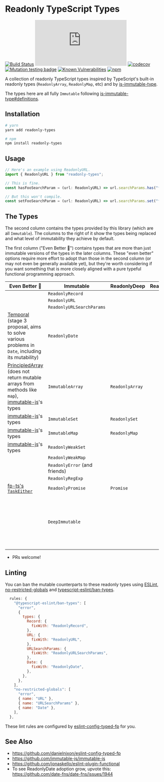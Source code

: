# Readonly TypeScript Types

[![Build Status](https://github.com/danielnixon/readonly-types/actions/workflows/main.yml/badge.svg)](https://github.com/danielnixon/readonly-types/actions/workflows/main.yml)
[![type-coverage](https://img.shields.io/badge/dynamic/json.svg?label=type-coverage&prefix=%E2%89%A5&suffix=%&query=$.typeCoverage.atLeast&uri=https%3A%2F%2Fraw.githubusercontent.com%2Fdanielnixon%2Freadonly-types%2Fmaster%2Fpackage.json)](https://github.com/plantain-00/type-coverage)
[![codecov](https://codecov.io/gh/danielnixon/readonly-types/branch/master/graph/badge.svg?token=SYO6NY3DF0)](https://codecov.io/gh/danielnixon/readonly-types)
[![Mutation testing badge](https://img.shields.io/endpoint?style=flat&url=https%3A%2F%2Fbadge-api.stryker-mutator.io%2Fgithub.com%2Fdanielnixon%2Freadonly-types%2Fmaster)](https://dashboard.stryker-mutator.io/reports/github.com/danielnixon/readonly-types/master)
[![Known Vulnerabilities](https://snyk.io/test/github/danielnixon/readonly-types/badge.svg?targetFile=package.json)](https://snyk.io/test/github/danielnixon/readonly-types?targetFile=package.json)
[![npm](https://img.shields.io/npm/v/readonly-types.svg)](https://www.npmjs.com/package/readonly-types)

A collection of readonly TypeScript types inspired by TypeScript's built-in readonly types (`ReadonlyArray`, `ReadonlyMap`, etc) and by [is-immutable-type](https://github.com/RebeccaStevens/is-immutable-type).

The types here are all fully `Immutable` following [is-immutable-type#definitions](https://github.com/RebeccaStevens/is-immutable-type#definitions).

## Installation

```sh
# yarn
yarn add readonly-types

# npm
npm install readonly-types
```

## Usage

```TypeScript
// Here's an example using ReadonlyURL.
import { ReadonlyURL } from "readonly-types";

// This is fine.
const hasFooSearchParam = (url: ReadonlyURL) => url.searchParams.has("foo");

// But this won't compile.
const setFooSearchParam = (url: ReadonlyURL) => url.searchParams.set("foo", "bar");
```

## The Types

The second column contains the types provided by this library (which are all `Immutable`). The columns to the right of it show the types being replaced and what level of immutability they achieve by default.

The first column ("Even Better 🚀") contains types that are more than just immutable versions of the types in the later columns. These "even better" options require more effort to adopt than those in the second column (or may not even be generally available yet), but they're worth considering if you want something that is more closely aligned with a pure typeful functional programming approach.

| Even Better 🚀 | Immutable | ReadonlyDeep | ReadonlyShallow | Mutable |
|----------------|-----------|--------------|-----------------|---------|
| | `ReadonlyRecord` | | | [`Record`](https://www.typescriptlang.org/docs/handbook/utility-types.html#recordkt) |
| | `ReadonlyURL` | | | [`URL`](https://developer.mozilla.org/en-US/docs/Web/API/URL) | 
| | `ReadonlyURLSearchParams` | | | [`URLSearchParams`](https://developer.mozilla.org/en-US/docs/Web/API/URLSearchParams) |
| [Temporal](https://tc39.es/proposal-temporal/docs/ambiguity.html) (stage 3 proposal, aims to solve various problems in `Date`, including its mutability) | `ReadonlyDate` | | | [`Date`](https://developer.mozilla.org/en-US/docs/Web/JavaScript/Reference/Global_Objects/Date) |
| [PrincipledArray](https://github.com/agiledigital/readonly-types/issues/7) (does not return mutable arrays from methods like `map`), [immutable-js](https://github.com/immutable-js/immutable-js/)'s types | `ImmutableArray` | `ReadonlyArray` | | `Array` |
| [immutable-js](https://github.com/immutable-js/immutable-js/)'s types | `ImmutableSet` | `ReadonlySet` | | `Set` |
| [immutable-js](https://github.com/immutable-js/immutable-js/)'s types | `ImmutableMap` | `ReadonlyMap` | | `Map` |
| [immutable-js](https://github.com/immutable-js/immutable-js/)'s types | `ReadonlyWeakSet` | | | [`WeakSet`](https://developer.mozilla.org/en-US/docs/Web/JavaScript/Reference/Global_Objects/WeakSet) |
| | `ReadonlyWeakMap` | | | [`WeakMap`](https://developer.mozilla.org/en-US/docs/Web/JavaScript/Reference/Global_Objects/WeakMap) |
| | `ReadonlyError` (and friends) | | | [`Error` and friends](https://developer.mozilla.org/en-US/docs/Web/JavaScript/Reference/Global_Objects#error_objects) |
| | `ReadonlyRegExp` | | | `RegExp` |
| [fp-ts's `TaskEither`](https://gcanti.github.io/fp-ts/modules/TaskEither.ts.html) | `ReadonlyPromise` | `Promise` | | |
| | `DeepImmutable` | | | [`DeepReadonly` from ts-essentials](https://github.com/ts-essentials/ts-essentials/blob/master/lib/types.ts#L156-L181), which when used will produce a mix of `Mutable` and `ReadonlyDeep` types |
* PRs welcome!

## Linting

You can ban the mutable counterparts to these readonly types using [ESLint](https://eslint.org/), [no-restricted-globals](https://eslint.org/docs/rules/no-restricted-globals) and [typescript-eslint/ban-types](https://github.com/typescript-eslint/typescript-eslint/blob/master/packages/eslint-plugin/docs/rules/ban-types.md).

```javascript
  rules: {
    "@typescript-eslint/ban-types": [
      "error",
      {
        types: {
          Record: {
            fixWith: "ReadonlyRecord",
          },
          URL: {
            fixWith: "ReadonlyURL",
          },
          URLSearchParams: {
            fixWith: "ReadonlyURLSearchParams",
          },
          Date: {
            fixWith: "ReadonlyDate",
          },
        },
      },
    ],
    "no-restricted-globals": [
      "error",
      { name: "URL" },
      { name: "URLSearchParams" },
      { name: "Date" },
    ],
  },
```

These lint rules are configured by [eslint-config-typed-fp](https://github.com/danielnixon/eslint-config-typed-fp) for you.

## See Also
* https://github.com/danielnixon/eslint-config-typed-fp
* https://github.com/immutable-js/immutable-js
* https://github.com/jonaskello/eslint-plugin-functional
* To see ReadonlyDate adoption grow, upvote this: https://github.com/date-fns/date-fns/issues/1944
